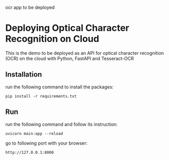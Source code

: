 ocr app to be deployed 
# Deploying Optical Character Recognition on Cloud

This is the demo to be deployed as an API for optical character recognition
(OCR) on the cloud with Python, FastAPI and Tesseract-OCR

## Installation

run the following command to install the packages:

``pip install -r requirements.txt ``

## Run

run the following command and follow its instruction:

``uvicorn main:app --reload``

go to following port with your browser:

``http://127.0.0.1:8000``
